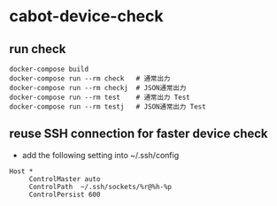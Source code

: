 # cabot-device-check

## run check
```
docker-compose build
docker-compose run --rm check   # 通常出力
docker-compose run --rm checkj  # JSON通常出力
docker-compose run --rm test    # 通常出力 Test
docker-compose run --rm testj   # JSON通常出力 Test
```


## reuse SSH connection for faster device check
- add the following setting into ~/.ssh/config
```
Host *
     ControlMaster auto
     ControlPath  ~/.ssh/sockets/%r@%h-%p
     ControlPersist 600
```

